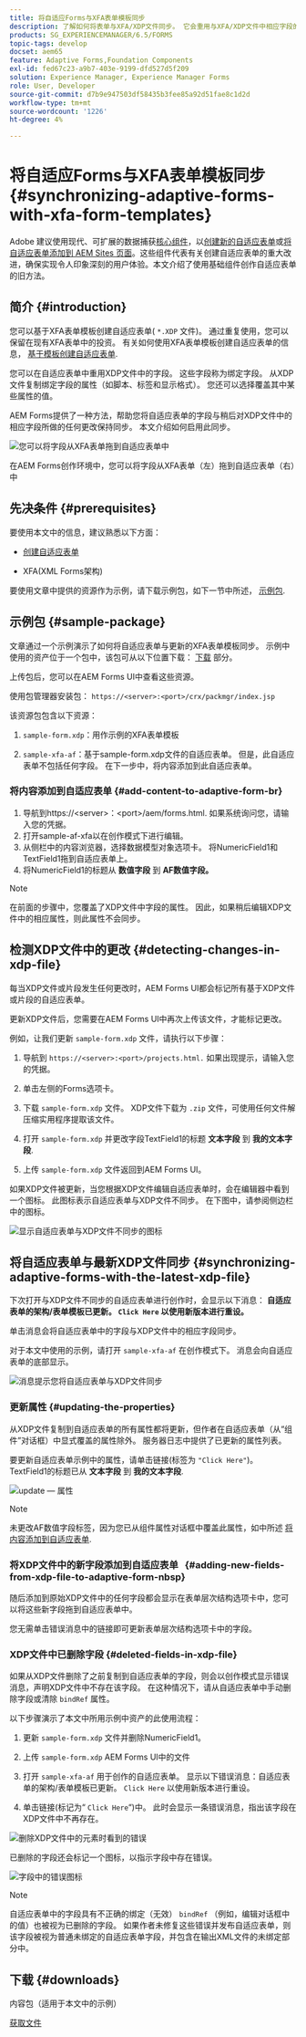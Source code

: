 ```yaml
---
title: 将自适应Forms与XFA表单模板同步
description: 了解如何将表单与XFA/XDP文件同步。 它会重用与XFA/XDP文件中相应字段的更改同步的表单字段。
products: SG_EXPERIENCEMANAGER/6.5/FORMS
topic-tags: develop
docset: aem65
feature: Adaptive Forms,Foundation Components
exl-id: fed67c23-a9b7-403e-9199-dfd527d5f209
solution: Experience Manager, Experience Manager Forms
role: User, Developer
source-git-commit: d7b9e947503df58435b3fee85a92d51fae8c1d2d
workflow-type: tm+mt
source-wordcount: '1226'
ht-degree: 4%

---
```


# 将自适应Forms与XFA表单模板同步{#synchronizing-adaptive-forms-with-xfa-form-templates}

<span class="preview">Adobe 建议使用现代、可扩展的数据捕获[核心组件](https://experienceleague.adobe.com/docs/experience-manager-core-components/using/adaptive-forms/introduction.html)，以[创建新的自适应表单](/help/forms/using/create-an-adaptive-form-core-components.md)或[将自适应表单添加到 AEM Sites 页面](/help/forms/using/create-or-add-an-adaptive-form-to-aem-sites-page.md)。这些组件代表有关创建自适应表单的重大改进，确保实现令人印象深刻的用户体验。本文介绍了使用基础组件创作自适应表单的旧方法。</span>

## 简介 {#introduction}

您可以基于XFA表单模板创建自适应表单( `*.XDP` 文件)。 通过重复使用，您可以保留在现有XFA表单中的投资。 有关如何使用XFA表单模板创建自适应表单的信息， [基于模板创建自适应表单](../../forms/using/creating-adaptive-form.md#p-create-an-adaptive-form-based-on-an-xfa-form-template-p).

您可以在自适应表单中重用XDP文件中的字段。 这些字段称为绑定字段。 从XDP文件复制绑定字段的属性（如脚本、标签和显示格式）。 您还可以选择覆盖其中某些属性的值。

AEM Forms提供了一种方法，帮助您将自适应表单的字段与稍后对XDP文件中的相应字段所做的任何更改保持同步。 本文介绍如何启用此同步。

![您可以将字段从XFA表单拖到自适应表单中](assets/drag-drop-xfa.gif.gif)

在AEM Forms创作环境中，您可以将字段从XFA表单（左）拖到自适应表单（右）中

## 先决条件 {#prerequisites}

要使用本文中的信息，建议熟悉以下方面：

* [创建自适应表单](../../forms/using/creating-adaptive-form.md)

* XFA(XML Forms架构)

要使用文章中提供的资源作为示例，请下载示例包，如下一节中所述， [示例包](../../forms/using/synchronizing-adaptive-forms-xfa.md#p-sample-package-p).

## 示例包 {#sample-package}

文章通过一个示例演示了如何将自适应表单与更新的XFA表单模板同步。 示例中使用的资产位于一个包中，该包可从以下位置下载： [下载](../../forms/using/synchronizing-adaptive-forms-xfa.md#p-downloads-p) 部分。

上传包后，您可以在AEM Forms UI中查看这些资源。

使用包管理器安装包： `https://<server>:<port>/crx/packmgr/index.jsp`

该资源包包含以下资源：

1. `sample-form.xdp`：用作示例的XFA表单模板

1. `sample-xfa-af`：基于sample-form.xdp文件的自适应表单。 但是，此自适应表单不包括任何字段。 在下一步中，将内容添加到此自适应表单。

### 将内容添加到自适应表单 {#add-content-to-adaptive-form-br}

1. 导航到https://&lt;server>：&lt;port>/aem/forms.html. 如果系统询问您，请输入您的凭据。
1. 打开sample-af-xfa以在创作模式下进行编辑。
1. 从侧栏中的内容浏览器，选择数据模型对象选项卡。 将NumericField1和TextField1拖到自适应表单上。
1. 将NumericField1的标题从 **数值字段** 到 **AF数值字段。**

>[!NOTE]
>
>在前面的步骤中，您覆盖了XDP文件中字段的属性。 因此，如果稍后编辑XDP文件中的相应属性，则此属性不会同步。

## 检测XDP文件中的更改 {#detecting-changes-in-xdp-file}

每当XDP文件或片段发生任何更改时，AEM Forms UI都会标记所有基于XDP文件或片段的自适应表单。

更新XDP文件后，您需要在AEM Forms UI中再次上传该文件，才能标记更改。

例如，让我们更新 `sample-form.xdp` 文件，请执行以下步骤：

1. 导航到 `https://<server>:<port>/projects.html.` 如果出现提示，请输入您的凭据。
1. 单击左侧的Forms选项卡。
1. 下载 `sample-form.xdp` 文件。 XDP文件下载为 `.zip` 文件，可使用任何文件解压缩实用程序提取该文件。

1. 打开 `sample-form.xdp` 并更改字段TextField1的标题 **文本字段** 到 **我的文本字段**.

1. 上传 `sample-form.xdp` 文件返回到AEM Forms UI。

如果XDP文件被更新，当您根据XDP文件编辑自适应表单时，会在编辑器中看到一个图标。 此图标表示自适应表单与XDP文件不同步。 在下图中，请参阅侧边栏中的图标。

![显示自适应表单与XDP文件不同步的图标](assets/sync-af-xfa.png)

## 将自适应表单与最新XDP文件同步 {#synchronizing-adaptive-forms-with-the-latest-xdp-file}

下次打开与XDP文件不同步的自适应表单进行创作时，会显示以下消息： **自适应表单的架构/表单模板已更新。 `Click Here` 以使用新版本进行重设。**

单击消息会将自适应表单中的字段与XDP文件中的相应字段同步。

对于本文中使用的示例，请打开 `sample-xfa-af` 在创作模式下。 消息会向自适应表单的底部显示。

![消息提示您将自适应表单与XDP文件同步](assets/sync-af-xfa-1.png)

### 更新属性 {#updating-the-properties}

从XDP文件复制到自适应表单的所有属性都将更新，但作者在自适应表单（从“组件”对话框）中显式覆盖的属性除外。 服务器日志中提供了已更新的属性列表。

要更新自适应表单示例中的属性，请单击链接(标签为 `"Click Here"`)。 TextField1的标题已从 **文本字段** 到 **我的文本字段**.

![update — 属性](assets/update-property.png)

>[!NOTE]
>
>未更改AF数值字段标签，因为您已从组件属性对话框中覆盖此属性，如中所述 [将内容添加到自适应表单](../../forms/using/synchronizing-adaptive-forms-xfa.md#p-add-content-to-adaptive-form-br-p).

### 将XDP文件中的新字段添加到自适应表单   {#adding-new-fields-from-xdp-file-to-adaptive-form-nbsp}

随后添加到原始XDP文件中的任何字段都会显示在表单层次结构选项卡中，您可以将这些新字段拖到自适应表单中。

您无需单击错误消息中的链接即可更新表单层次结构选项卡中的字段。

### XDP文件中已删除字段 {#deleted-fields-in-xdp-file}

如果从XDP文件删除了之前复制到自适应表单的字段，则会以创作模式显示错误消息，声明XDP文件中不存在该字段。 在这种情况下，请从自适应表单中手动删除字段或清除 `bindRef` 属性。

以下步骤演示了本文中所用示例中资产的此使用流程：

1. 更新 `sample-form.xdp` 文件并删除NumericField1。
1. 上传 `sample-form.xdp` AEM Forms UI中的文件
1. 打开 `sample-xfa-af` 用于创作的自适应表单。 显示以下错误消息：自适应表单的架构/表单模板已更新。 `Click Here` 以使用新版本进行重设。

1. 单击链接(标记为“ `Click Here`“)中。 此时会显示一条错误消息，指出该字段在XDP文件中不再存在。

![删除XDP文件中的元素时看到的错误](assets/no-element-xdp.png)

已删除的字段还会标记一个图标，以指示字段中存在错误。

![字段中的错误图标](assets/error-field.png)

>[!NOTE]
>
>自适应表单中的字段具有不正确的绑定（无效） `bindRef` （例如，编辑对话框中的值）也被视为已删除的字段。 如果作者未修复这些错误并发布自适应表单，则该字段被视为普通未绑定的自适应表单字段，并包含在输出XML文件的未绑定部分中。

## 下载 {#downloads}

内容包（适用于本文中的示例）

[获取文件](assets/sample-xfa-af-sync-1.0.zip)
